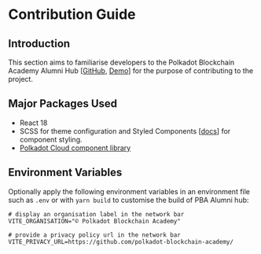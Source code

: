 # Contribution Guide

## Introduction

This section aims to familiarise developers to the Polkadot Blockchain Academy Alumni Hub [[GitHub](https://https://github.com/Polkadot-Blockchain-Academy/alumni-hub), [Demo](https://Polkadot-Blockchain-Academy.github.io/alumni-hub)] for the purpose of contributing to the project.

## Major Packages Used

- React 18
- SCSS for theme configuration and Styled Components [[docs](https://styled-components.com/docs)] for component styling.
- [Polkadot Cloud component library](https://github.com/polkadot-cloud)

## Environment Variables

Optionally apply the following environment variables in an environment file such as `.env` or with `yarn build` to customise the build of PBA Alumni hub:

```
# display an organisation label in the network bar
VITE_ORGANISATION="© Polkadot Blockchain Academy"

# provide a privacy policy url in the network bar
VITE_PRIVACY_URL=https://github.com/polkadot-blockchain-academy/
```
